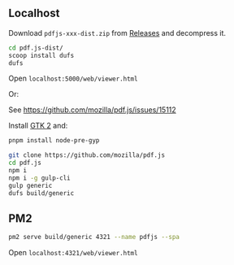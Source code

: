 ## Localhost

Download `pdfjs-xxx-dist.zip` from [Releases](https://github.com/mozilla/pdf.js/releases) and decompress it.

```sh
cd pdf.js-dist/
scoop install dufs
dufs
```

Open `localhost:5000/web/viewer.html`

Or:

See https://github.com/mozilla/pdf.js/issues/15112

Install [GTK 2](https://github.com/Automattic/node-canvas/wiki/Installation:-Windows#2-installing-gtk-2) and:

```sh
pnpm install node-pre-gyp
```

```sh
git clone https://github.com/mozilla/pdf.js
cd pdf.js
npm i
npm i -g gulp-cli
gulp generic
dufs build/generic
```

## PM2

```sh
pm2 serve build/generic 4321 --name pdfjs --spa
```

Open `localhost:4321/web/viewer.html`